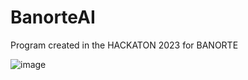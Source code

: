 # BanorteAI
Program created in the HACKATON 2023 for BANORTE

![image](https://github.com/EmilioVidal/BanorteAI/assets/149820545/0398967e-7c2a-488b-b59a-24766005981c)

